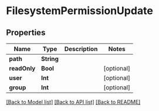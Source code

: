 # FilesystemPermissionUpdate

## Properties

Name | Type | Description | Notes
------------ | ------------- | ------------- | -------------
**path** | **String** |  | 
**readOnly** | **Bool** |  | [optional] 
**user** | **Int** |  | [optional] 
**group** | **Int** |  | [optional] 

[[Back to Model list]](../README.md#documentation-for-models) [[Back to API list]](../README.md#documentation-for-api-endpoints) [[Back to README]](../README.md)


